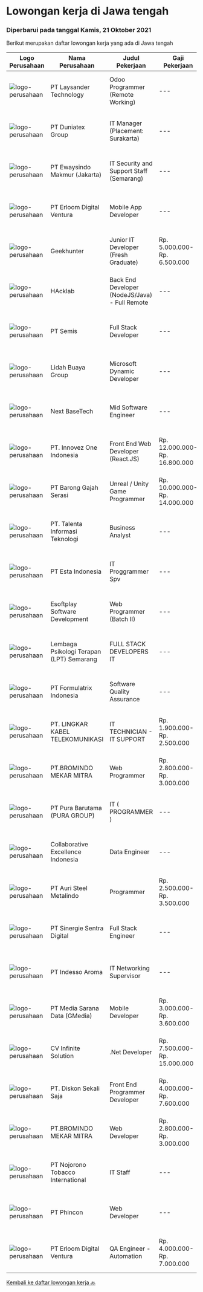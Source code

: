 
  # Lowongan kerja di Jawa tengah

  ### Diperbarui pada tanggal Kamis, 21 Oktober 2021

  Berikut merupakan daftar lowongan kerja yang ada di Jawa tengah

  |Logo Perusahaan | Nama Perusahaan | Judul Pekerjaan | Gaji Pekerjaan | Lokasi | Deskripsi | Tanggal diunggah | Pranala |
  | -------------- | --------------- | --------------- | --------- | --------- | -------------- | ------- | ----------- |
  |![logo-perusahaan](https://image-service-cdn.seek.com.au/188a74a077f27d8848c0d2064a064a4fe1c3bbf1/ee4dce1061f3f616224767ad58cb2fc751b8d2dc)|PT Laysander Technology|Odoo Programmer (Remote Working)|---|Tangerang|Remote Working / Work From HomeSuka Coding, User Friendly Oriented, Develop Program yang berdampak bagi orang banyak?Jadilah Odoo Developer di...|Kamis, 21 Oktober 2021|https://www.jobstreet.co.id/id/job/odoo-programmer-remote-working-3663942?token=0~8ee9f663-b505-4194-8be1-49c086118183&sectionRank=1&jobId=jobstreet-id-job-3663942|
|![logo-perusahaan](https://image-service-cdn.seek.com.au/bd7c22b1a361722a52157be00fadbf024f05c923/ee4dce1061f3f616224767ad58cb2fc751b8d2dc)|PT Duniatex Group|IT Manager (Placement: Surakarta)|---|Surakarta|Qualifications: Bachelor's degree in Information Technology, Computer Science, Information Systems, or a related field, or equivalent experience Age...|Selasa, 19 Oktober 2021|https://www.jobstreet.co.id/id/job/it-manager-placement%3A-surakarta-3662932?token=0~8ee9f663-b505-4194-8be1-49c086118183&sectionRank=2&jobId=jobstreet-id-job-3662932|
|![logo-perusahaan](https://image-service-cdn.seek.com.au/fb9094976ede4f993080149723996a78c8fbefb6/ee4dce1061f3f616224767ad58cb2fc751b8d2dc)|PT Ewaysindo Makmur (Jakarta)|IT Security and Support Staff (Semarang)|---|Semarang|Job Description : Set and implement user access controls and identity and access management systems. Monitor network and application performance to...|Senin, 18 Oktober 2021|https://www.jobstreet.co.id/id/job/it-security-and-support-staff-semarang-3661164?token=0~8ee9f663-b505-4194-8be1-49c086118183&sectionRank=3&jobId=jobstreet-id-job-3661164|
|![logo-perusahaan](https://image-service-cdn.seek.com.au/7b0850d0262c85ca3c0fa4d6a9c005f1450e6d9f/ee4dce1061f3f616224767ad58cb2fc751b8d2dc)|PT Erloom Digital Ventura|Mobile App Developer|---|Yogyakarta|Requirements: Having a minimum of 1 year of software engineering experience. Candidates must possess at least a Bachelor’s Degree in Engineering...|Rabu, 20 Oktober 2021|https://www.jobstreet.co.id/id/job/mobile-app-developer-3648270?token=0~8ee9f663-b505-4194-8be1-49c086118183&sectionRank=4&jobId=jobstreet-id-job-3648270|
|![logo-perusahaan](https://image-service-cdn.seek.com.au/9b1ac08312d45d7e6f0965d6cfa215d52017a644/ee4dce1061f3f616224767ad58cb2fc751b8d2dc)|Geekhunter|Junior IT Developer (Fresh Graduate)|Rp. 5.000.000-Rp. 6.500.000|Jakarta Raya|Geekhunter is hiring on behalf of our client, an Indonesian publicly listed banking and financial services company. ProgramYou will be attending a 3...|Senin, 18 Oktober 2021|https://www.jobstreet.co.id/id/job/junior-it-developer-fresh-graduate-3661534?token=0~8ee9f663-b505-4194-8be1-49c086118183&sectionRank=5&jobId=jobstreet-id-job-3661534|
|![logo-perusahaan](https://image-service-cdn.seek.com.au/3bec079191df606cb874c830a3b6065cdd9a0c7f/ee4dce1061f3f616224767ad58cb2fc751b8d2dc)|HAcklab|Back End Developer (NodeJS/Java) - Full Remote|---|Jawa Tengah|Total Experience Required- 5+ Years Must have 2 years experience in NodeJs / Java Hands On Experience in Javascript / Typescript Quick learner,...|Selasa, 19 Oktober 2021|https://www.jobstreet.co.id/id/job/back-end-developer-nodejs-java-full-remote-3663081?token=0~8ee9f663-b505-4194-8be1-49c086118183&sectionRank=6&jobId=jobstreet-id-job-3663081|
|![logo-perusahaan](https://image-service-cdn.seek.com.au/fc8dfd141f332f27bc2d6bc40ef27b87fb409b8a/ee4dce1061f3f616224767ad58cb2fc751b8d2dc)|PT Semis|Full Stack Developer|---|Semarang|Basic Requirements: Candidate must possess at least a Bachelor's Degree/Post-Graduate Diploma/Professional Degree in any field from a reputable...|Selasa, 19 Oktober 2021|https://www.jobstreet.co.id/id/job/full-stack-developer-3653780?token=0~8ee9f663-b505-4194-8be1-49c086118183&sectionRank=7&jobId=jobstreet-id-job-3653780|
|![logo-perusahaan](https://image-service-cdn.seek.com.au/d254058eddea49feaa3aa250e99907d27a28462e/ee4dce1061f3f616224767ad58cb2fc751b8d2dc)|Lidah Buaya Group|Microsoft Dynamic Developer|---|Magelang|Deskripsi Pekerjaan: Mengimplementasikan kostumisasi modul seperti Production/Project/Inventory/Management/Master Planning/Purchasing/Sales pada...|Minggu, 17 Oktober 2021|https://www.jobstreet.co.id/id/job/microsoft-dynamic-developer-3652614?token=0~8ee9f663-b505-4194-8be1-49c086118183&sectionRank=8&jobId=jobstreet-id-job-3652614|
|![logo-perusahaan](https://us.123rf.com/450wm/pavelstasevich/pavelstasevich1811/pavelstasevich181101027/112815900-stock-vector-no-image-available-icon-flat-vector.jpg?ver=6)|Next BaseTech|Mid Software Engineer|---|Jawa Timur|Next Base Tech is looking for a talented Mid Software Engineer that loves learning technology and enjoys taking technical challenges. Responsibilities...|Rabu, 20 Oktober 2021|https://www.jobstreet.co.id/id/job/mid-software-engineer-3663750?token=0~8ee9f663-b505-4194-8be1-49c086118183&sectionRank=9&jobId=jobstreet-id-job-3663750|
|![logo-perusahaan](https://image-service-cdn.seek.com.au/b298687ae02f9798573838624580ad51c34fe2f1/ee4dce1061f3f616224767ad58cb2fc751b8d2dc)|PT. Innovez One Indonesia|Front End Web Developer (React.JS)|Rp. 12.000.000-Rp. 16.800.000|Jakarta Raya|Front End Web Developer (React.JS) We are looking for an experienced and talented senior front end developer (React.JS) to join our team to work on...|Selasa, 19 Oktober 2021|https://www.jobstreet.co.id/id/job/front-end-web-developer-react-js-3663061?token=0~8ee9f663-b505-4194-8be1-49c086118183&sectionRank=10&jobId=jobstreet-id-job-3663061|
|![logo-perusahaan](https://us.123rf.com/450wm/pavelstasevich/pavelstasevich1811/pavelstasevich181101027/112815900-stock-vector-no-image-available-icon-flat-vector.jpg?ver=6)|PT Barong Gajah Serasi|Unreal / Unity Game Programmer|Rp. 10.000.000-Rp. 14.000.000|Bali|Stairway Games is looking for a full-time Game Developer (2 positions). We’re developing Coral Island, a re-imagined farm sim game inspired by the...|Senin, 18 Oktober 2021|https://www.jobstreet.co.id/id/job/unreal-unity-game-programmer-3662156?token=0~8ee9f663-b505-4194-8be1-49c086118183&sectionRank=11&jobId=jobstreet-id-job-3662156|
|![logo-perusahaan](https://image-service-cdn.seek.com.au/629f6db7abefc2736d6d2a2c283403c4ca99ea71/ee4dce1061f3f616224767ad58cb2fc751b8d2dc)|PT. Talenta Informasi Teknologi|Business Analyst|---|Semarang|Pendidikan Minimal S1 IT/SI Usia Maksimal 30 tahun Paham dan dapat mengoperasikan Ms. Office Dapat melakukan testing/ UAT Mempunyai skill analisa dan...|Jumat, 15 Oktober 2021|https://www.jobstreet.co.id/id/job/business-analyst-3659745?token=0~8ee9f663-b505-4194-8be1-49c086118183&sectionRank=12&jobId=jobstreet-id-job-3659745|
|![logo-perusahaan](https://image-service-cdn.seek.com.au/58c9f00fbea8cd8ef5c03b0411fa8e6df9f2223c/ee4dce1061f3f616224767ad58cb2fc751b8d2dc)|PT Esta Indonesia|IT Proggrammer Spv|---|Semarang|Kualifikasi ;1.Pendidikan Minimal Jurusan Teknik Informatika/Ilmu Komputer /Sistim Informasi2.Usia 24 - 35 tahun3.Pengalaman Minimal. 2 tahun untuk...|Sabtu, 16 Oktober 2021|https://www.jobstreet.co.id/id/job/it-proggrammer-spv-3645065?token=0~8ee9f663-b505-4194-8be1-49c086118183&sectionRank=13&jobId=jobstreet-id-job-3645065|
|![logo-perusahaan](https://us.123rf.com/450wm/pavelstasevich/pavelstasevich1811/pavelstasevich181101027/112815900-stock-vector-no-image-available-icon-flat-vector.jpg?ver=6)|Esoftplay Software Development|Web Programmer (Batch II)|---|Kudus|Kualifikasi : Menguasai PHP, HTML, CSS3 dan Bootstrap IJAZAH TIDAK DIUTAMAKAN Menggunakan sistem operasi Linux/MacOS Terbiasa menggunakan MySQL untuk...|Senin, 18 Oktober 2021|https://www.jobstreet.co.id/id/job/web-programmer-batch-ii-3661510?token=0~8ee9f663-b505-4194-8be1-49c086118183&sectionRank=14&jobId=jobstreet-id-job-3661510|
|![logo-perusahaan](https://image-service-cdn.seek.com.au/e73a05eda4a5cdd521a9f19b737c14b381ea7496/ee4dce1061f3f616224767ad58cb2fc751b8d2dc)|Lembaga Psikologi Terapan (LPT) Semarang|FULL STACK DEVELOPERS IT|---|Semarang|Uraian Pekerjaan Bertanggung jawab dalam pengembangan sistem software, jaringan, peningkatan dan evaluasi terhadap objek komputer, instalasi komputer....|Sabtu, 16 Oktober 2021|https://www.jobstreet.co.id/id/job/full-stack-developers-it-3650592?token=0~8ee9f663-b505-4194-8be1-49c086118183&sectionRank=15&jobId=jobstreet-id-job-3650592|
|![logo-perusahaan](https://image-service-cdn.seek.com.au/3fe11e0a9e6ce117e7b36170e1750cf68c13eaba/ee4dce1061f3f616224767ad58cb2fc751b8d2dc)|PT Formulatrix Indonesia|Software Quality Assurance|---|Salatiga|Job Description: Involved in planning and implementing strategies for quality management and testing. Executing all levels of testing (System,...|Jumat, 15 Oktober 2021|https://www.jobstreet.co.id/id/job/software-quality-assurance-3643620?token=0~8ee9f663-b505-4194-8be1-49c086118183&sectionRank=16&jobId=jobstreet-id-job-3643620|
|![logo-perusahaan](https://image-service-cdn.seek.com.au/d84dc8b0cd3bf94e312dc159de19af89e16fa1da/ee4dce1061f3f616224767ad58cb2fc751b8d2dc)|PT. LINGKAR KABEL TELEKOMUNIKASI|IT TECHNICIAN - IT SUPPORT|Rp. 1.900.000-Rp. 2.500.000|Surakarta|IT TECHNICIAN - IT SUPPORTKUALIFIKASI : Pendidikan Min. SMK TKJ / D3 Teknik Informatika atau berpengalaman di bidang tersebut Mampu melakukan...|Minggu, 17 Oktober 2021|https://www.jobstreet.co.id/id/job/it-technician-it-support-3660951?token=0~8ee9f663-b505-4194-8be1-49c086118183&sectionRank=17&jobId=jobstreet-id-job-3660951|
|![logo-perusahaan](https://image-service-cdn.seek.com.au/745a3edbeea638833f47aa0c9a4f7583e9d244dc/ee4dce1061f3f616224767ad58cb2fc751b8d2dc)|PT.BROMINDO MEKAR MITRA|Web Programmer|Rp. 2.800.000-Rp. 3.000.000|Semarang|Mengimplementasikan kebijakan dan prosedur IT termasuk kebijakan keamanan IT Membuat semua system dan aplikasi sesuai arahan Leader termasuk...|Jumat, 15 Oktober 2021|https://www.jobstreet.co.id/id/job/web-programmer-3649860?token=0~8ee9f663-b505-4194-8be1-49c086118183&sectionRank=18&jobId=jobstreet-id-job-3649860|
|![logo-perusahaan](https://image-service-cdn.seek.com.au/1588db4b27658493c980eb24d959cefaab47c7ca/ee4dce1061f3f616224767ad58cb2fc751b8d2dc)|PT Pura Barutama (PURA GROUP)|IT ( PROGRAMMER )|---|Kudus|S1 Teknik Informatika. Memahami Java, J2SE, .NET, C ++, C #, Assembler , PHP, VB, Delphi, Power Builder, Oracle dan pernah membuat program dari...|Sabtu, 16 Oktober 2021|https://www.jobstreet.co.id/id/job/it-programmer-3650757?token=0~8ee9f663-b505-4194-8be1-49c086118183&sectionRank=19&jobId=jobstreet-id-job-3650757|
|![logo-perusahaan](https://image-service-cdn.seek.com.au/7145b1ba6bc0dbd678e2bf86d776dd2b1b9b81f6/ee4dce1061f3f616224767ad58cb2fc751b8d2dc)|Collaborative Excellence Indonesia|Data Engineer|---|Bali|Job Description: Develops or modifies data models, ETL processes, and BI tool solutions Ensures appropriate documentation for all development and...|Sabtu, 16 Oktober 2021|https://www.jobstreet.co.id/id/job/data-engineer-3650472?token=0~8ee9f663-b505-4194-8be1-49c086118183&sectionRank=20&jobId=jobstreet-id-job-3650472|
|![logo-perusahaan](https://image-service-cdn.seek.com.au/10e4f33fd9fdb6ba3771be45a31f3ab1337f5588/ee4dce1061f3f616224767ad58cb2fc751b8d2dc)|PT Auri Steel Metalindo|Programmer|Rp. 2.500.000-Rp. 3.500.000|Semarang|Kualifikasi : Usia maksimal 28 tahun Pendidikan Minimal SMK, terbuka untuk Fresh Graduate diutamakan yang memiliki pengalaman Mempunyai keinginan...|Jumat, 15 Oktober 2021|https://www.jobstreet.co.id/id/job/programmer-3660103?token=0~8ee9f663-b505-4194-8be1-49c086118183&sectionRank=21&jobId=jobstreet-id-job-3660103|
|![logo-perusahaan](https://image-service-cdn.seek.com.au/bd98c12e20bf96961412c1d1500df43d061c59fe/ee4dce1061f3f616224767ad58cb2fc751b8d2dc)|PT Sinergie Sentra Digital|Full Stack Engineer|---|Semarang|Build the front-end of the application. Develop and manage well-functioning databases and applications. Build scalable and robust API's and systems....|Jumat, 15 Oktober 2021|https://www.jobstreet.co.id/id/job/full-stack-engineer-3649604?token=0~8ee9f663-b505-4194-8be1-49c086118183&sectionRank=22&jobId=jobstreet-id-job-3649604|
|![logo-perusahaan](https://image-service-cdn.seek.com.au/d7b1285ea18ef24a91cb9738ea3b7e02f6543bb9/ee4dce1061f3f616224767ad58cb2fc751b8d2dc)|PT Indesso Aroma|IT Networking Supervisor|---|Semarang|Responsibilities: Perform software installation tools, improve and update software package Perform troubleshoot and resolve complicated communication...|Jumat, 15 Oktober 2021|https://www.jobstreet.co.id/id/job/it-networking-supervisor-3659647?token=0~8ee9f663-b505-4194-8be1-49c086118183&sectionRank=23&jobId=jobstreet-id-job-3659647|
|![logo-perusahaan](https://image-service-cdn.seek.com.au/a6edf2b6da7765ca1a7de5acff3638e62e5e0500/ee4dce1061f3f616224767ad58cb2fc751b8d2dc)|PT Media Sarana Data (GMedia)|Mobile Developer|Rp. 3.000.000-Rp. 3.600.000|Jawa Tengah|Requirement: Memahami pemahaman dasar dari Basic Skill Reactnative Terbiasa bekerja dengan Repository (GIT) Freshgraduate dipersilahkan untuk...|Jumat, 15 Oktober 2021|https://www.jobstreet.co.id/id/job/mobile-developer-3659581?token=0~8ee9f663-b505-4194-8be1-49c086118183&sectionRank=24&jobId=jobstreet-id-job-3659581|
|![logo-perusahaan](https://image-service-cdn.seek.com.au/56b5c687b70921e14aef5f4e25daf5f16805eb94/ee4dce1061f3f616224767ad58cb2fc751b8d2dc)|CV Infinite Solution|.Net Developer|Rp. 7.500.000-Rp. 15.000.000|Jakarta Raya|Works from home is our advantage, there's never been a better time to work from home Monday to Friday 9 Hours / day Having own PC / Laptop minimal...|Kamis, 14 Oktober 2021|https://www.jobstreet.co.id/id/job/net-developer-3642328?token=0~8ee9f663-b505-4194-8be1-49c086118183&sectionRank=25&jobId=jobstreet-id-job-3642328|
|![logo-perusahaan](https://image-service-cdn.seek.com.au/37da413d1d78b985b44db2cacac2517bee9e42db/ee4dce1061f3f616224767ad58cb2fc751b8d2dc)|PT. Diskon Sekali Saja|Front End Programmer Developer|Rp. 4.000.000-Rp. 7.600.000|Sumatera Utara|# Paham php dan web development# Memiliki Team work effort# Kami memberikan benefit saham (esop) di perusahaan kami untuk kandidat yang tepat#...|Jumat, 15 Oktober 2021|https://www.jobstreet.co.id/id/job/front-end-programmer-developer-3649495?token=0~8ee9f663-b505-4194-8be1-49c086118183&sectionRank=26&jobId=jobstreet-id-job-3649495|
|![logo-perusahaan](https://image-service-cdn.seek.com.au/745a3edbeea638833f47aa0c9a4f7583e9d244dc/ee4dce1061f3f616224767ad58cb2fc751b8d2dc)|PT.BROMINDO MEKAR MITRA|Web Developer|Rp. 2.800.000-Rp. 3.000.000|Semarang|Job Descriptions :- Develop, maintain, and test newly/existing app features- Optimize application for maximum speed and scalability- Collaborate with...|Jumat, 15 Oktober 2021|https://www.jobstreet.co.id/id/job/web-developer-3644115?token=0~8ee9f663-b505-4194-8be1-49c086118183&sectionRank=27&jobId=jobstreet-id-job-3644115|
|![logo-perusahaan](https://image-service-cdn.seek.com.au/08389aeb2ffc9498fdfad76b66affeeff7134ed8/ee4dce1061f3f616224767ad58cb2fc751b8d2dc)|PT Nojorono Tobacco International|IT Staff|---|Kudus|Tugas dan tanggung jawab: Melakukan maintenance dan bertanggung jawab terhadap ruang server dan jaringan, genset serta infrastruktur pendukung Membuat...|Selasa, 12 Oktober 2021|https://www.jobstreet.co.id/id/job/it-staff-3655787?token=0~8ee9f663-b505-4194-8be1-49c086118183&sectionRank=28&jobId=jobstreet-id-job-3655787|
|![logo-perusahaan](https://image-service-cdn.seek.com.au/13c7c79ce8e6e7a5b3609e4e6d0ee4622834fcb3/ee4dce1061f3f616224767ad58cb2fc751b8d2dc)|PT Phincon|Web Developer|---|Jakarta Selatan|Job Descriptions : Web developer is responsible for implementing visual and interactive elements that users engage with through their web browser when...|Kamis, 14 Oktober 2021|https://www.jobstreet.co.id/id/job/web-developer-3643002?token=0~8ee9f663-b505-4194-8be1-49c086118183&sectionRank=29&jobId=jobstreet-id-job-3643002|
|![logo-perusahaan](https://image-service-cdn.seek.com.au/7b0850d0262c85ca3c0fa4d6a9c005f1450e6d9f/ee4dce1061f3f616224767ad58cb2fc751b8d2dc)|PT Erloom Digital Ventura|QA Engineer - Automation|Rp. 4.000.000-Rp. 7.000.000|Yogyakarta|Requirements: Candidates must possess at least a Bachelor's Degree in Engineering (Computer/Telecommunication), Computer Science/Information...|Jumat, 15 Oktober 2021|https://www.jobstreet.co.id/id/job/qa-engineer-automation-3644426?token=0~8ee9f663-b505-4194-8be1-49c086118183&sectionRank=30&jobId=jobstreet-id-job-3644426|


  [Kembali ke daftar lowongan kerja 🔙](../README.md#daftar-lowongan-kerja)
  